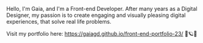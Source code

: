 Hello, I'm Gaia, and I'm a Front-end Developer.
After many years as a Digital Designer, my passion is to create engaging and visually pleasing digital experiences, that solve real life problems.

Visit my portfolio here: 
https://gaiagd.github.io/front-end-portfolio-23/
🚀🪐🌟
<!--
**GaiaGD/GaiaGD** is a ✨ _special_ ✨ repository because its `README.md` (this file) appears on your GitHub profile.

Here are some ideas to get you started:

- 🔭 I’m currently working on ...
- 🌱 I’m currently learning ...
- 👯 I’m looking to collaborate on ...
- 🤔 I’m looking for help with ...
- 💬 Ask me about ...
- 📫 How to reach me: ...
- 😄 Pronouns: ...
- ⚡ Fun fact: ...
-->
